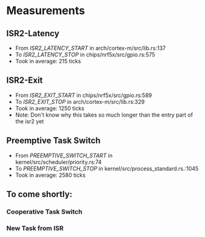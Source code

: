 # Measurements

## ISR2-Latency

- From _ISR2_LATENCY_START_ in arch/cortex-m/src/lib.rs:137
- To _ISR2_LATENCY_STOP_ in chips/nrf5x/src/gpio.rs:575
- Took in average: 215 ticks

## ISR2-Exit

- From _ISR2_EXIT_START_ in chips/nrf5x/src/gpio.rs:589
- To _ISR2_EXIT_STOP_ in arch/cortex-m/src/lib.rs:329
- Took in average: 1250 ticks
- Note: Don't know why this takes so much longer than the entry part of the isr2 yet

## Preemptive Task Switch

- From _PREEMPTIVE_SWITCH_START_ in kernel/src/scheduler/priority.rs:74
- To _PREEMPTIVE_SWITCH_STOP_ in kernel/src/process_standard.rs.:1045
- Took in average: 2580 ticks

## To come shortly:

### Cooperative Task Switch

### New Task from ISR
